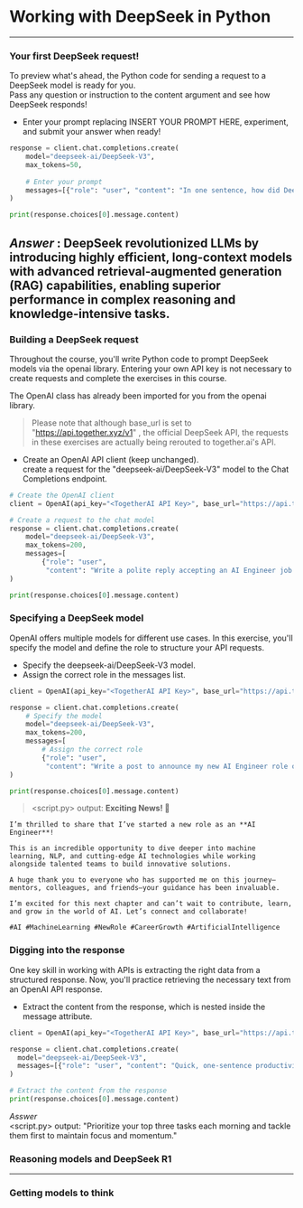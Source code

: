 # Working with DeepSeek in Python
---
### Your first DeepSeek request!
To preview what's ahead, the Python code for sending a request to a DeepSeek model is ready for you.      
Pass any question or instruction to the content argument and see how DeepSeek responds!
* Enter your prompt replacing INSERT YOUR PROMPT HERE, experiment, and submit your answer when ready!
```python
response = client.chat.completions.create(
    model="deepseek-ai/DeepSeek-V3",
    max_tokens=50,
  
    # Enter your prompt
    messages=[{"role": "user", "content": "In one sentence, how did DeepSeek revolutionize LLMs?"}]
)

print(response.choices[0].message.content)
```
*Answer* : DeepSeek revolutionized LLMs by introducing highly efficient, long-context models with advanced retrieval-augmented generation (RAG) capabilities, enabling superior performance in complex reasoning and knowledge-intensive tasks.
---
### Building a DeepSeek request
Throughout the course, you'll write Python code to prompt DeepSeek models via the openai library. Entering your own API key is not necessary to create requests and complete the exercises in this course.

The OpenAI class has already been imported for you from the openai library.

> Please note that although base_url is set to "https://api.together.xyz/v1" , the official DeepSeek API, the requests in these exercises are actually being rerouted to together.ai's API.

* Create an OpenAI API client (keep <TogetherAI API Key> unchanged).   
create a request for the "deepseek-ai/DeepSeek-V3" model to the Chat Completions endpoint.
```python
# Create the OpenAI client
client = OpenAI(api_key="<TogetherAI API Key>", base_url="https://api.together.xyz/v1")

# Create a request to the chat model
response = client.chat.completions.create(
    model="deepseek-ai/DeepSeek-V3",
    max_tokens=200,
    messages=[
        {"role": "user", 
         "content": "Write a polite reply accepting an AI Engineer job offer. Only output the reply."}]
)

print(response.choices[0].message.content)
```
### Specifying a DeepSeek model
OpenAI offers multiple models for different use cases. In this exercise, you'll specify the model and define the role to structure your API requests.
* Specify the deepseek-ai/DeepSeek-V3 model.
* Assign the correct role in the messages list.
```python
client = OpenAI(api_key="<TogetherAI API Key>", base_url="https://api.together.xyz/v1")

response = client.chat.completions.create(
    # Specify the model
    model="deepseek-ai/DeepSeek-V3",
    max_tokens=200,
    messages=[
        # Assign the correct role
        {"role": "user", 
         "content": "Write a post to announce my new AI Engineer role on LinkedIn. Only output the post."}]
)

print(response.choices[0].message.content)
```
> <script.py> output:
    **Exciting News! 🚀**  
    
    I’m thrilled to share that I’ve started a new role as an **AI Engineer**!  
    
    This is an incredible opportunity to dive deeper into machine learning, NLP, and cutting-edge AI technologies while working alongside talented teams to build innovative solutions.  
    
    A huge thank you to everyone who has supported me on this journey—mentors, colleagues, and friends—your guidance has been invaluable.  
    
    I’m excited for this next chapter and can’t wait to contribute, learn, and grow in the world of AI. Let’s connect and collaborate!  
    
    #AI #MachineLearning #NewRole #CareerGrowth #ArtificialIntelligence

### Digging into the response
One key skill in working with APIs is extracting the right data from a structured response. Now, you'll practice retrieving the necessary text from an OpenAI API response.
* Extract the content from the response, which is nested inside the message attribute.
```python
client = OpenAI(api_key="<TogetherAI API Key>", base_url="https://api.together.xyz/v1")

response = client.chat.completions.create(
  model="deepseek-ai/DeepSeek-V3",
  messages=[{"role": "user", "content": "Quick, one-sentence productivity tip."}]
)

# Extract the content from the response
print(response.choices[0].message.content)
```
*Asswer*    
<script.py> output:
    "Prioritize your top three tasks each morning and tackle them first to maintain focus and momentum."
### Reasoning models and DeepSeek R1



---
### Getting models to think
